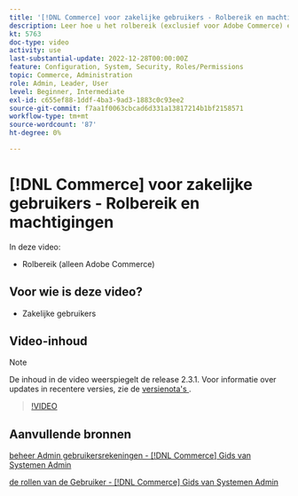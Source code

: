 ```yaml
---
title: '[!DNL Commerce] voor zakelijke gebruikers - Rolbereik en machtigingen'
description: Leer hoe u het rolbereik (exclusief voor Adobe Commerce) en de bijbehorende machtigingen per site of winkel definieert.
kt: 5763
doc-type: video
activity: use
last-substantial-update: 2022-12-28T00:00:00Z
feature: Configuration, System, Security, Roles/Permissions
topic: Commerce, Administration
role: Admin, Leader, User
level: Beginner, Intermediate
exl-id: c655ef88-1ddf-4ba3-9ad3-1883c0c93ee2
source-git-commit: f7aa1f0063cbcad6d331a13817214b1bf2158571
workflow-type: tm+mt
source-wordcount: '87'
ht-degree: 0%

---
```


# [!DNL Commerce] voor zakelijke gebruikers - Rolbereik en machtigingen

In deze video:

- Rolbereik (alleen Adobe Commerce)

## Voor wie is deze video?

- Zakelijke gebruikers

## Video-inhoud

>[!NOTE]
>
>De inhoud in de video weerspiegelt de release 2.3.1. Voor informatie over updates in recentere versies, zie de [ versienota&#39;s ](https://experienceleague.adobe.com/docs/commerce-operations/release/notes/overview.html?lang=nl-NL).

>[!VIDEO](https://video.tv.adobe.com/v/35948?quality=12&learn=on)

## Aanvullende bronnen

[ beheer Admin gebruikersrekeningen -  [!DNL Commerce]  Gids van Systemen Admin ](https://experienceleague.adobe.com/docs/commerce-admin/systems/user-accounts/permissions-users-all.html?lang=nl-NL)

[ de rollen van de Gebruiker -  [!DNL Commerce]  Gids van Systemen Admin ](https://experienceleague.adobe.com/docs/commerce-admin/systems/user-accounts/permissions-user-roles.html?lang=nl-NL)

